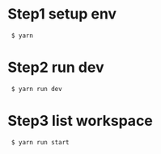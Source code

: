 # Step1 setup env
```
 $ yarn
```


# Step2 run dev
```
 $ yarn run dev
```

# Step3 list workspace
```
 $ yarn run start
```